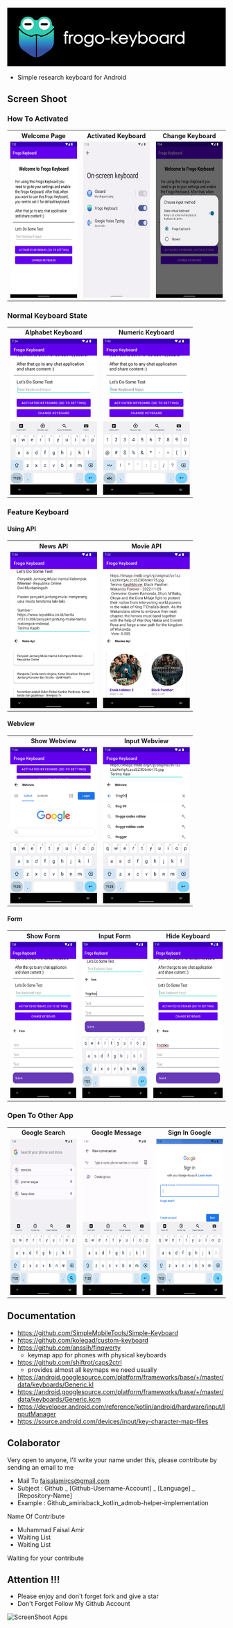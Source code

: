 ![Banner](/docs/image/banner-frogo-keyboard.png)
- Simple research keyboard for Android

## Screen Shoot

### How To Activated

<table>

<tr>
    <th>Welcome Page</th>
    <th>Activated Keyboard</th>
    <th>Change Keyboard</th>
</tr>

<tr>
    <td><img width="200px" height="360px" src="docs/image/ss/ss_1.png"></td>
    <td><img width="200px" height="360px" src="docs/image/ss/ss_2.png"></td>
    <td><img width="200px" height="360px" src="docs/image/ss/ss_3.png"></td>
</tr>

</table>


### Normal Keyboard State

<table>

<tr>
    <th>Alphabet Keyboard</th>
    <th>Numeric Keyboard</th>
</tr>

<tr>
    <td><img width="200px" height="360px" src="docs/image/ss/ss_4-1.png"></td>
    <td><img width="200px" height="360px" src="docs/image/ss/ss_4-2.png"></td>
</tr>

</table>

### Feature Keyboard

#### Using API

<table>

<tr>
    <th>News API</th>
    <th>Movie API</th>
</tr>

<tr>
    <td><img width="200px" height="360px" src="docs/image/ss/ss_5.png"></td>
    <td><img width="200px" height="360px" src="docs/image/ss/ss_6.png"></td>
</tr>

</table>

#### Webview
<table>

<tr>
    <th>Show Webview</th>
    <th>Input Webview</th>
</tr>

<tr>
    <td><img width="200px" height="360px" src="docs/image/ss/ss_7.png"></td>
    <td><img width="200px" height="360px" src="docs/image/ss/ss_8.png"></td>
</tr>

</table>

#### Form
<table>

<tr>
    <th>Show Form</th>
    <th>Input Form</th>
    <th>Hide Keyboard</th>
</tr>

<tr>
    <td><img width="200px" height="360px" src="docs/image/ss/ss_9.png"></td>
    <td><img width="200px" height="360px" src="docs/image/ss/ss_10.png"></td>
    <td><img width="200px" height="360px" src="docs/image/ss/ss_11.png"></td>
</tr>

</table>

### Open To Other App
<table>

<tr>
    <th>Google Search</th>
    <th>Google Message</th>
    <th>Sign In Google</th>
</tr>

<tr>
    <td><img width="200px" height="360px" src="docs/image/ss/ss_12.png"></td>
    <td><img width="200px" height="360px" src="docs/image/ss/ss_13.png"></td>
    <td><img width="200px" height="360px" src="docs/image/ss/ss_14.png"></td>
</tr>

</table>

## Documentation
- https://github.com/SimpleMobileTools/Simple-Keyboard
- https://github.com/kolegad/custom-keyboard
- https://github.com/anssih/finqwerty
    - keymap app for phones with physical keyboards
- https://github.com/shiftrot/caps2ctrl
    - provides almost all keymaps we need usually
- https://android.googlesource.com/platform/frameworks/base/+/master/data/keyboards/Generic.kl
- https://android.googlesource.com/platform/frameworks/base/+/master/data/keyboards/Generic.kcm
- https://developer.android.com/reference/kotlin/android/hardware/input/InputManager
- https://source.android.com/devices/input/key-character-map-files

## Colaborator
Very open to anyone, I'll write your name under this, please contribute by sending an email to me

- Mail To faisalamircs@gmail.com
- Subject : Github _ [Github-Username-Account] _ [Language] _ [Repository-Name]
- Example : Github_amirisback_kotlin_admob-helper-implementation

Name Of Contribute
- Muhammad Faisal Amir
- Waiting List
- Waiting List

Waiting for your contribute

## Attention !!!
- Please enjoy and don't forget fork and give a star
- Don't Forget Follow My Github Account

![ScreenShoot Apps](https://raw.githubusercontent.com/amirisback/frogo-recycler-view/master/docs/image/mad_score.png)